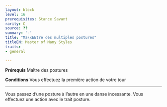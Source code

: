 ```yaml
---
layout: block
level: 16
prerequisites: Stance Savant
rarity: C
source: ??
summary: '-'
title: "Ma\xEEtre des multiples postures"
titleEN: Master of Many Styles
traits:
- general

---
```


<p><strong>Prérequis</strong> Maître des postures</p>
<p><strong>Conditions</strong> Vous effectuez la première action de votre tour</p>
<hr>
<p>Vous passez d’une posture à l’autre en une danse incessante. Vous effectuez une action avec le trait posture.</p>